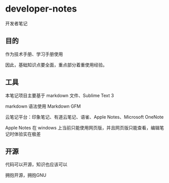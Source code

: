 # developer-notes
开发者笔记

## 目的
作为技术手册、学习手册使用

因此，基础知识点要全面，重点部分着重使用经验。

## 工具
本笔记项目主要基于 markdown 文件、Sublime Text 3

markdown 语法使用 Markdown GFM

云笔记平台：印象笔记、有道云笔记、语雀、Apple Notes、Microsoft OneNote

Apple Notes 在 windows 上当前只能使用网页版，并且网页版只能查看，编辑笔记时体验实在极差

## 开源
代码可以开源，知识也应该可以

拥抱开源，拥抱GNU

